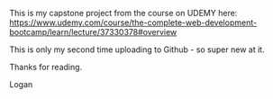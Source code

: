 This is my capstone project from the course on UDEMY here:
https://www.udemy.com/course/the-complete-web-development-bootcamp/learn/lecture/37330378#overview

This is only my second time uploading to Github - so super new at it.

Thanks for reading.

Logan 
